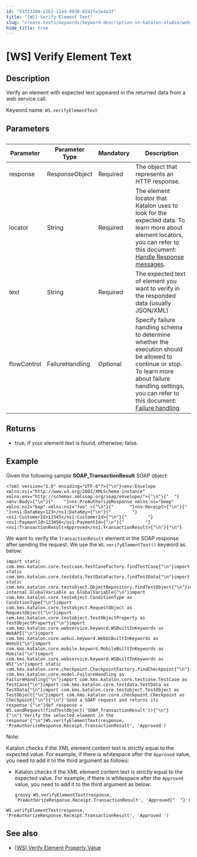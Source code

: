 ```yaml
---
id: "93f23300-22b2-11ed-9930-0242fe3e4a3f"
title: "[WS] Verify Element Text"
slug: "create-tests/keywords/keyword-description-in-katalon-studio/web-service-keywords/ws-verify-element-text"
hide_title: true
---
```


# <a id="id_0" class="anchor_top_offset"/><a id="ariaid-title1" class="anchor_top_offset"/>[WS] Verify Element Text


## <a id="id_0__id_1" class="anchor_top_offset"/>Description

<p xmlns="http://www.w3.org/1999/xhtml" className="p">Verify an element with expected text appeared in the returned data from a web service call.</p> 
<p xmlns="http://www.w3.org/1999/xhtml" className="p">Keyword name: <code className="ph codeph">WS.verifyElementText</code></p> 

## <a id="id_0__id_2" class="anchor_top_offset"/>Parameters 

<table xmlns="http://www.w3.org/1999/xhtml" className="table anchor_top_offset" id="id_0__8bcbf5d8-f55e-4553-8433-3a2a5dddaa56"><caption /><thead className="thead"><tr className><th className="entry anchor_top_offset" id="id_0__8bcbf5d8-f55e-4553-8433-3a2a5dddaa56__entry__1">Parameter</th><th className="entry anchor_top_offset" id="id_0__8bcbf5d8-f55e-4553-8433-3a2a5dddaa56__entry__2">Parameter Type</th><th className="entry anchor_top_offset" id="id_0__8bcbf5d8-f55e-4553-8433-3a2a5dddaa56__entry__3">Mandatory</th><th className="entry anchor_top_offset" id="id_0__8bcbf5d8-f55e-4553-8433-3a2a5dddaa56__entry__4">Description</th></tr></thead><tbody className="tbody"><tr className><td className="entry" headers="id_0__8bcbf5d8-f55e-4553-8433-3a2a5dddaa56__entry__1 id_0__8bcbf5d8-f55e-4553-8433-3a2a5dddaa56__entry__2 id_0__8bcbf5d8-f55e-4553-8433-3a2a5dddaa56__entry__3 id_0__8bcbf5d8-f55e-4553-8433-3a2a5dddaa56__entry__4 ">response</td><td className="entry" headers="id_0__8bcbf5d8-f55e-4553-8433-3a2a5dddaa56__entry__1 id_0__8bcbf5d8-f55e-4553-8433-3a2a5dddaa56__entry__2 id_0__8bcbf5d8-f55e-4553-8433-3a2a5dddaa56__entry__3 id_0__8bcbf5d8-f55e-4553-8433-3a2a5dddaa56__entry__4 ">ResponseObject</td><td className="entry" headers="id_0__8bcbf5d8-f55e-4553-8433-3a2a5dddaa56__entry__1 id_0__8bcbf5d8-f55e-4553-8433-3a2a5dddaa56__entry__2 id_0__8bcbf5d8-f55e-4553-8433-3a2a5dddaa56__entry__3 id_0__8bcbf5d8-f55e-4553-8433-3a2a5dddaa56__entry__4 ">Required</td><td className="entry" headers="id_0__8bcbf5d8-f55e-4553-8433-3a2a5dddaa56__entry__1 id_0__8bcbf5d8-f55e-4553-8433-3a2a5dddaa56__entry__2 id_0__8bcbf5d8-f55e-4553-8433-3a2a5dddaa56__entry__3 id_0__8bcbf5d8-f55e-4553-8433-3a2a5dddaa56__entry__4 ">The object that represents an HTTP response.</td></tr><tr className><td className="entry" headers="id_0__8bcbf5d8-f55e-4553-8433-3a2a5dddaa56__entry__1 id_0__8bcbf5d8-f55e-4553-8433-3a2a5dddaa56__entry__2 id_0__8bcbf5d8-f55e-4553-8433-3a2a5dddaa56__entry__3 id_0__8bcbf5d8-f55e-4553-8433-3a2a5dddaa56__entry__4 ">locator</td><td className="entry" headers="id_0__8bcbf5d8-f55e-4553-8433-3a2a5dddaa56__entry__1 id_0__8bcbf5d8-f55e-4553-8433-3a2a5dddaa56__entry__2 id_0__8bcbf5d8-f55e-4553-8433-3a2a5dddaa56__entry__3 id_0__8bcbf5d8-f55e-4553-8433-3a2a5dddaa56__entry__4 ">String</td><td className="entry" headers="id_0__8bcbf5d8-f55e-4553-8433-3a2a5dddaa56__entry__1 id_0__8bcbf5d8-f55e-4553-8433-3a2a5dddaa56__entry__2 id_0__8bcbf5d8-f55e-4553-8433-3a2a5dddaa56__entry__3 id_0__8bcbf5d8-f55e-4553-8433-3a2a5dddaa56__entry__4 ">Required</td><td className="entry" headers="id_0__8bcbf5d8-f55e-4553-8433-3a2a5dddaa56__entry__1 id_0__8bcbf5d8-f55e-4553-8433-3a2a5dddaa56__entry__2 id_0__8bcbf5d8-f55e-4553-8433-3a2a5dddaa56__entry__3 id_0__8bcbf5d8-f55e-4553-8433-3a2a5dddaa56__entry__4 ">The element locator that Katalon uses to look for the expected data. To learn more about element locators, you can refer to this document: <a className="xref" href="/docs/create-tests/test-objects/api-test-objects/handle-response-messages-in-katalon-studio">Handle Response messages</a>.</td></tr><tr className><td className="entry" headers="id_0__8bcbf5d8-f55e-4553-8433-3a2a5dddaa56__entry__1 id_0__8bcbf5d8-f55e-4553-8433-3a2a5dddaa56__entry__2 id_0__8bcbf5d8-f55e-4553-8433-3a2a5dddaa56__entry__3 id_0__8bcbf5d8-f55e-4553-8433-3a2a5dddaa56__entry__4 ">text</td><td className="entry" headers="id_0__8bcbf5d8-f55e-4553-8433-3a2a5dddaa56__entry__1 id_0__8bcbf5d8-f55e-4553-8433-3a2a5dddaa56__entry__2 id_0__8bcbf5d8-f55e-4553-8433-3a2a5dddaa56__entry__3 id_0__8bcbf5d8-f55e-4553-8433-3a2a5dddaa56__entry__4 ">String</td><td className="entry" headers="id_0__8bcbf5d8-f55e-4553-8433-3a2a5dddaa56__entry__1 id_0__8bcbf5d8-f55e-4553-8433-3a2a5dddaa56__entry__2 id_0__8bcbf5d8-f55e-4553-8433-3a2a5dddaa56__entry__3 id_0__8bcbf5d8-f55e-4553-8433-3a2a5dddaa56__entry__4 ">Required</td><td className="entry" headers="id_0__8bcbf5d8-f55e-4553-8433-3a2a5dddaa56__entry__1 id_0__8bcbf5d8-f55e-4553-8433-3a2a5dddaa56__entry__2 id_0__8bcbf5d8-f55e-4553-8433-3a2a5dddaa56__entry__3 id_0__8bcbf5d8-f55e-4553-8433-3a2a5dddaa56__entry__4 ">The expected text of element you want to verify in the responded data (usually JSON/XML)</td></tr><tr className><td className="entry" headers="id_0__8bcbf5d8-f55e-4553-8433-3a2a5dddaa56__entry__1 id_0__8bcbf5d8-f55e-4553-8433-3a2a5dddaa56__entry__2 id_0__8bcbf5d8-f55e-4553-8433-3a2a5dddaa56__entry__3 id_0__8bcbf5d8-f55e-4553-8433-3a2a5dddaa56__entry__4 ">flowControl</td><td className="entry" headers="id_0__8bcbf5d8-f55e-4553-8433-3a2a5dddaa56__entry__1 id_0__8bcbf5d8-f55e-4553-8433-3a2a5dddaa56__entry__2 id_0__8bcbf5d8-f55e-4553-8433-3a2a5dddaa56__entry__3 id_0__8bcbf5d8-f55e-4553-8433-3a2a5dddaa56__entry__4 ">FailureHandling</td><td className="entry" headers="id_0__8bcbf5d8-f55e-4553-8433-3a2a5dddaa56__entry__1 id_0__8bcbf5d8-f55e-4553-8433-3a2a5dddaa56__entry__2 id_0__8bcbf5d8-f55e-4553-8433-3a2a5dddaa56__entry__3 id_0__8bcbf5d8-f55e-4553-8433-3a2a5dddaa56__entry__4 ">Optional</td><td className="entry" headers="id_0__8bcbf5d8-f55e-4553-8433-3a2a5dddaa56__entry__1 id_0__8bcbf5d8-f55e-4553-8433-3a2a5dddaa56__entry__2 id_0__8bcbf5d8-f55e-4553-8433-3a2a5dddaa56__entry__3 id_0__8bcbf5d8-f55e-4553-8433-3a2a5dddaa56__entry__4 ">Specify failure handling schema to determine whether the execution should be allowed to continue or stop. To learn more about failure handling settings, you can refer to this document: <a className="xref" href="/docs/maintain/configure-failure-handling-settings-in-katalon-studio#id_1">Failure handling</a>.</td></tr></tbody></table> 

## <a id="id_0__id_3" class="anchor_top_offset"/>Returns

<ul xmlns="http://www.w3.org/1999/xhtml" className="ul"><li className="li"> <span className="ph uicontrol">true</span>, if your element text is found, otherwise; <span className="ph uicontrol">false</span>. </li></ul> 

## Example

<p xmlns="http://www.w3.org/1999/xhtml" className="p">Given the following sample <strong className="ph b">SOAP_TransactionResult</strong> SOAP object:</p> 
<pre xmlns="http://www.w3.org/1999/xhtml" className="pre codeblock"><code>&lt;?xml version="1.0" encoding="UTF-8"?&gt;{"\n"}&lt;env:Envelope xmlns:xsi="http://www.w3.org/2001/XMLSchema-instance" xmlns:env="http://schemas.xmlsoap.org/soap/envelope/"&gt;{"\n"}{"  "}&lt;env:Body&gt;{"\n"}{"    "}&lt;ns:PreAuthorizeResponse xmlns:ns="beep" xmlns:ns2="bop" xmlns:ns1="foo" &gt;{"\n"}{"      "}&lt;ns:Receipt&gt;{"\n"}{"        "}&lt;ns1:DataKey&gt;123&lt;/ns1:DataKey&gt;{"\n"}{"        "}&lt;ns1:CustomerId&gt;12345&lt;/ns1:CustomerId&gt;{"\n"}{"        "}&lt;ns1:PaymentId&gt;123456&lt;/ns1:PaymentId&gt;{"\n"}{"        "}&lt;ns1:TransactionResult&gt;Approved&lt;/ns1:TransactionResult&gt;{"\n"}{"\n"}</code></pre> 
<p xmlns="http://www.w3.org/1999/xhtml" className="p">We want to verify the <code className="ph codeph">TransactionResult</code> element in the SOAP response after sending the request. We use the <code className="ph codeph">WS.verifyElementText()</code> keyword as below:</p> 
<pre xmlns="http://www.w3.org/1999/xhtml" className="pre codeblock"><code>import static com.kms.katalon.core.testcase.TestCaseFactory.findTestCase{"\n"}import static com.kms.katalon.core.testdata.TestDataFactory.findTestData{"\n"}import static com.kms.katalon.core.testobject.ObjectRepository.findTestObject{"\n"}import internal.GlobalVariable as GlobalVariable{"\n"}import com.kms.katalon.core.testobject.ConditionType as ConditionType{"\n"}import com.kms.katalon.core.testobject.RequestObject as RequestObject{"\n"}import com.kms.katalon.core.testobject.TestObjectProperty as TestObjectProperty{"\n"}import com.kms.katalon.core.webservice.keyword.WSBuiltInKeywords as WebAPI{"\n"}import com.kms.katalon.core.webui.keyword.WebUiBuiltInKeywords as WebUI{"\n"}import com.kms.katalon.core.mobile.keyword.MobileBuiltInKeywords as Mobile{"\n"}import com.kms.katalon.core.webservice.keyword.WSBuiltInKeywords as WS{"\n"}import static com.kms.katalon.core.checkpoint.CheckpointFactory.findCheckpoint{"\n"}import com.kms.katalon.core.model.FailureHandling as FailureHandling{"\n"}import com.kms.katalon.core.testcase.TestCase as TestCase{"\n"}import com.kms.katalon.core.testdata.TestData as TestData{"\n"}import com.kms.katalon.core.testobject.TestObject as TestObject{"\n"}import com.kms.katalon.core.checkpoint.Checkpoint as Checkpoint{"\n"}{"\n"}'Send a SOAP request and returns its response'{"\n"}def response = WS.sendRequest(findTestObject('SOAP_TransactionResult')){"\n"}{"\n"}'Verify the selected element in the response'{"\n"}WS.verifyElementText(response, 'PreAuthorizeResponse.Receipt.TransactionResult', 'Approved')</code></pre> 
<div xmlns="http://www.w3.org/1999/xhtml" className="p"><div className="note note note_note"><span className="note__title">Note:</span> <p className="p">Katalon checks if the XML element content text is strictly equal to the expected value. For example, if there is whitespace after the <code className="ph codeph">Approved</code> value, you need to add it to the third argument as follows:</p><ul className="ul"><li className="li"><p className="p">Katalon checks if the XML element content text is strictly equal to the expected value. For example, if there is whitespace after the <code className="ph codeph">Approved</code> value, you need to add it to the third argument as below:</p><div className="p"><pre className="pre codeblock"><code>groovy WS.verifyElementText(response, 'PreAuthorizeResponse.Receipt.TransactionResult', 'Approved{"  "}')</code></pre></div></li></ul><div className="p"><pre className="pre codeblock"><code>WS.verifyElementText(response, 'PreAuthorizeResponse.Receipt.TransactionResult', 'Approved ')</code></pre></div></div></div>

## <a id="id_0__id_5" class="anchor_top_offset"/>See also

<ul xmlns="http://www.w3.org/1999/xhtml" className="ul"><li className="li"><a className="xref" href="/docs/create-tests/keywords/keyword-description-in-katalon-studio/web-service-keywords/ws-verify-element-property-value">[WS] Verify Element Property Value</a></li></ul> 
